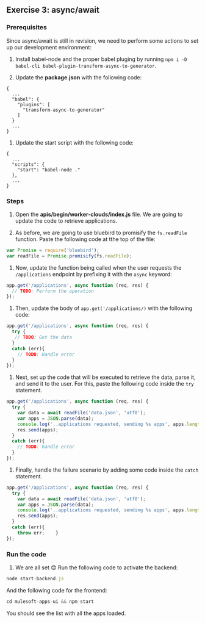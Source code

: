 ## Exercise 3: async/await

### Prerequisites

Since async/await is still in revision, we need to perform some actions to set up our development environment:

1. Install babel-node and the proper babel pluging by running `npm i -D babel-cli babel-plugin-transform-async-to-generator`.

1. Update the **package.json** with the following code:

  ```
  {
    ...
    "babel": {
      "plugins": [
        "transform-async-to-generator"
      ]
    }
    ...
  }
  ```

1. Update the start script with the following code:

  ```
  {
    ...
    "scripts": {
      "start": "babel-node ."
    },
    ...
  }
  ```

### Steps

1. Open the **apis/begin/worker-clouds/index.js** file. We are going to update the code to retrieve applications.

1. As before, we are going to use bluebird to promisify the `fs.readFile` function. Paste the following code at tthe top of the file:

  ```js
  var Promise = require('bluebird');
  var readFile = Promise.promisify(fs.readFile);
  ```

1. Now, update the function being called when the user requests the `/applications` endpoint by prefixing it with the `async` keyword:

  ```js
  app.get('/applications', async function (req, res) {
    // TODO: Perform the operation
  });
  ```

1. Then, update the body of `app.get('/applications/)` with the following code:

  ```js
  app.get('/applications', async function (req, res) {
    try {
     // TODO: Get the data
    }
    catch (err){
      // TODO: Handle error
    }
  });
  ```

1. Next, set up the code that will be executed to retrieve the data, parse it, and send it to the user. For this, paste the following code inside the `try` statement.

  ```js
  app.get('/applications', async function (req, res) {
    try {
      var data = await readFile('data.json', 'utf8');
      var apps = JSON.parse(data);
      console.log('..applications requested, sending %s apps', apps.length);
      res.send(apps);
    }
    catch (err){
      // TODO: handle error
    }
  });
  ```

1. Finally, handle the failure scenario by adding some code inside the `catch` statement.

  ```js
  app.get('/applications', async function (req, res) {
    try {
      var data = await readFile('data.json', 'utf8');
      var apps = JSON.parse(data);
      console.log('..applications requested, sending %s apps', apps.length);
      res.send(apps);
    }
    catch (err){
      throw err;    }
  });
  ```

### Run the code

1. We are all set 😊 Run the following code to activate the backend:

  ```js
  node start-backend.js
  ```

  And the following code for the frontend:

  ```js
  cd mulesoft-apps-ui && npm start
  ```

  You should see the list with all the apps loaded.

